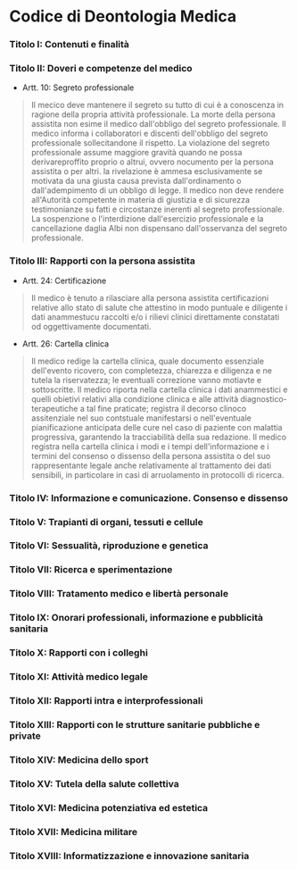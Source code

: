 
# Codice di Deontologia Medica

### Titolo I: Contenuti e finalità
### Titolo II: Doveri e competenze del medico

* Artt. 10: Segreto professionale
 > Il mecico deve mantenere il segreto su tutto di cui è a conoscenza in ragione
 > della propria attività professionale.
 > La morte della persona assistita non esime il medico dall'obbligo del 
 > segreto professionale. 
 > Il medico informa i collaboratori e discenti dell'obbligo del segreto 
 > professionale sollecitandone il rispetto.
 > La violazione del segreto professionale assume maggiore gravità quando ne possa 
 > derivareproffito proprio o altrui, ovvero nocumento per la persona assistita
 > o per altri.
 > la rivelazione è ammesa esclusivamente se motivata da una giusta causa 
 > prevista dall'ordinamento o dall'adempimento di un obbligo di legge.
 > Il medico non deve rendere all'Autorità competente in materia di giustizia e 
 > di sicurezza testimonianze su fatti e circostanze inerenti al segreto
 > professionale.
 > La sospenzione o l'interdizione dall'esercizio professionale e la cancellazione 
 > daglia Albi non dispensano dall'osservanza del segreto professionale. 

### Titolo III: Rapporti con la persona assistita

* Artt. 24: Certificazione
 > Il medico è tenuto a rilasciare alla persona assistita certificazioni relative 
 > allo stato di salute che attestino in modo puntuale e diligente i dati 
 > anammestucu raccolti e/o i rilievi clinici direttamente constatati od
 > oggettivamente documentati.

 * Artt. 26: Cartella clinica
  > Il medico redige la cartella clinica, quale documento essenziale dell'evento
  > ricovero, con completezza, chiarezza e diligenza e ne tutela la riservatezza;
  > le eventuali correzione vanno motiavte e sottoscritte.
  > Il medico riporta nella cartella clinica i dati anammestici e quelli obietivi
  > relativi alla condizione clinica e alle attività diagnostico-terapeutiche
  > a tal fine praticate; registra il decorso clinoco assitenziale nel suo
  > contstuale manifestarsi o nell'eventuale pianificazione anticipata delle cure
  > nel caso di paziente con malattia progressiva, garantendo la tracciabilità
  > della sua redazione.
  > Il medico registra nella cartella clinica i modi e i tempi dell'informazione
  > e i termini del consenso o dissenso della persona assistita o del suo 
  > rappresentante legale anche relativamente al trattamento dei dati sensibili,
  > in particolare in casi di arruolamento in protocolli di ricerca.

### Titolo IV: Informazione e comunicazione. Consenso e dissenso
### Titolo V: Trapianti di organi, tessuti e cellule
### Titolo VI: Sessualità, riproduzione e genetica
### Titolo VII: Ricerca e sperimentazione
### Titolo VIII: Tratamento medico e libertà personale
### Titolo IX: Onorari professionali, informazione e pubblicità sanitaria
### Titolo X: Rapporti con i colleghi
### Titolo XI: Attività medico legale
### Titolo XII: Rapporti intra e interprofessionali
### Titolo XIII: Rapporti con le strutture sanitarie pubbliche e private
### Titolo XIV: Medicina dello sport
### Titolo XV: Tutela della salute collettiva
### Titolo XVI: Medicina potenziativa ed estetica
### Titolo XVII: Medicina militare
### Titolo XVIII: Informatizzazione e innovazione sanitaria